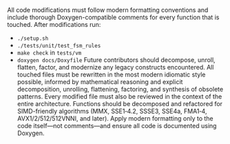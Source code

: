All code modifications must follow modern formatting conventions and include thorough Doxygen-compatible comments for every function that is touched. After modifications run:
- `./setup.sh`
- `./tests/unit/test_fsm_rules`
- `make check` in `tests/vm`
- `doxygen docs/Doxyfile`
Future contributors should decompose, unroll, flatten, factor, and modernize any legacy constructs encountered.
All touched files must be rewritten in the most modern idiomatic style possible, informed by mathematical reasoning and explicit decomposition, unrolling, flattening, factoring, and synthesis of obsolete patterns.
Every modified file must also be reviewed in the context of the entire architecture.  Functions should be decomposed and refactored for SIMD-friendly algorithms (MMX, SSE1‑4.2, SSSE3, SSE4a, FMA1‑4, AVX1/2/512/512VNNI, and later).  Apply modern formatting only to the code itself—not comments—and ensure all code is documented using Doxygen.
